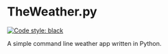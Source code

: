 # TheWeather.py
[![Code style: black](https://img.shields.io/badge/code%20style-black-000000.svg)](https://github.com/psf/black)

A simple command line weather app written in Python.
